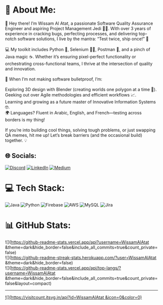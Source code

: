 # 💫 About Me:
👋 Hey there! I’m Wissam Al Atat, a passionate Software Quality Assurance Engineer and aspiring Project Management Jedi 🧙‍♂️. With over 3 years of experience in cracking bugs, perfecting processes, and delivering top-notch software solutions, I live by the mantra: “Test twice, ship once!” 🚀<br><br>💻 My toolkit includes Python 🐍, Selenium 🕵️‍♂️, Postman 📮, and a pinch of Java magic ☕. Whether it’s ensuring pixel-perfect functionality or orchestrating cross-functional teams, I thrive at the intersection of quality and innovation.<br><br>🎯 When I’m not making software bulletproof, I’m:<br><br>Exploring 3D design with Blender (creating worlds one polygon at a time 🌌).<br>Geeking out over Agile methodologies and efficient workflows 📈.<br>Learning and growing as a future master of Innovative Information Systems 🤓.<br>🌍 Languages? Fluent in Arabic, English, and French—testing across borders is my thing!<br><br>If you’re into building cool things, solving tough problems, or just swapping QA memes, hit me up! Let’s break barriers (and the occasional build) together. 💡


## 🌐 Socials:
[![Discord](https://img.shields.io/badge/Discord-%237289DA.svg?logo=discord&logoColor=white)](https://discord.gg/https://discord.gg/https://discord.gg/yuXX7dJCCA) [![LinkedIn](https://img.shields.io/badge/LinkedIn-%230077B5.svg?logo=linkedin&logoColor=white)](https://linkedin.com/in/https://linkedin.com/in/https://www.linkedin.com/in/wissam-al-atat-a0ba462b4/) [![Medium](https://img.shields.io/badge/Medium-12100E?logo=medium&logoColor=white)](https://medium.com/@https://medium.com/@https://medium.com/@wissamatat1) 

# 💻 Tech Stack:
![Java](https://img.shields.io/badge/java-%23ED8B00.svg?style=for-the-badge&logo=openjdk&logoColor=white) ![Python](https://img.shields.io/badge/python-3670A0?style=for-the-badge&logo=python&logoColor=ffdd54) ![Firebase](https://img.shields.io/badge/firebase-%23039BE5.svg?style=for-the-badge&logo=firebase) ![AWS](https://img.shields.io/badge/AWS-%23FF9900.svg?style=for-the-badge&logo=amazon-aws&logoColor=white) ![MySQL](https://img.shields.io/badge/mysql-4479A1.svg?style=for-the-badge&logo=mysql&logoColor=white) ![Jira](https://img.shields.io/badge/jira-%230A0FFF.svg?style=for-the-badge&logo=jira&logoColor=white)
# 📊 GitHub Stats:
![](https://github-readme-stats.vercel.app/api?username=WissamAlAtat	&theme=dark&hide_border=false&include_all_commits=true&count_private=false)<br/>
![](https://github-readme-streak-stats.herokuapp.com/?user=WissamAlAtat	&theme=dark&hide_border=false)<br/>
![](https://github-readme-stats.vercel.app/api/top-langs/?username=WissamAlAtat	&theme=dark&hide_border=false&include_all_commits=true&count_private=false&layout=compact)

---
[![](https://visitcount.itsvg.in/api?id=WissamAlAtat	&icon=0&color=0)](https://visitcount.itsvg.in)

<!-- Proudly created with GPRM ( https://gprm.itsvg.in ) -->
